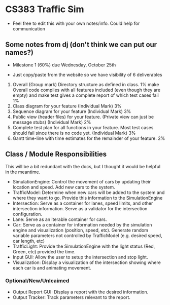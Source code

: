 # CS383 Traffic Sim

- Feel free to edit this with your own notes/info. Could help for communication

## Some notes from dj (don't think we can put our names?)

- Milestone 1 (60%) due Wednesday, October 25th

- Just copy/paste from the website so we have visibility of 6 deliverables
1. Overall (Group mark)
    Directory structure as defined in class. 1%
    make Overall code compiles with all features included (even though they are empty) and make test gives a complete report of which test cases fail 1%
2. Class diagram for your feature (Individual Mark) 3%
3. Sequence diagram for your feature (Individual Mark) 3%
4. Public view (header files) for your feature. (Private view can just be message stubs) (Individual Mark) 2%
5. Complete test plan for all functions in your feature. Most test cases should fail since there is no code yet. (Individual Mark) 3%
6. Gantt time-line with time estimates for the remainder of your feature. 2%

## Class / Module Responsibilities
This will be a bit redundant with the docs, but I thought it would be helpful in the meantime.
- 	SimulationEngine: Control the movement of cars by updating their location and speed. Add new cars to the system.
- 	TrafficModel: Determine when new cars will be added to the system and where they want to go. Provide this information to the SimulationEngine
-   Intersection: Serve as a container for lanes, speed limits, and other intersection information. Serve as a validator for the intersection configuration.
-  	Lane: Serve as an iterable container for cars.
- 	Car:  Serve as a container for information needed by the simulation engine and visualization (position, speed, etc). Generate random variable parameters not controlled by TrafficModel (e.g. desired speed, car length, etc)
-	TrafficLight: Provide the SimulationEngine with the light status (Red, Green, etc) provided the time. 
-	Input GUI: Allow the user to setup the intersection and stop light.
-	Visualization: Display a visualization of the intersection showing where each car is and animating movement.

### Optional/New/Unlcaimed
-	Output Report GUI: Display a report with the desired information. 
-	Output Tracker: Track parameters relevant to the report.
